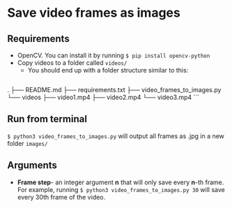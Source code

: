 # Save video frames as images

## Requirements
- OpenCV. You can install it by running `$ pip install opencv-python`
- Copy videos to a folder called `videos/`
  - You should end up with a folder structure similar to this:
    ```
.
├── README.md
├── requirements.txt
├── video_frames_to_images.py
└── videos
    ├── video1.mp4
    ├── video2.mp4
    └── video3.mp4
    ```
## Run from terminal
`$ python3 video_frames_to_images.py` will output all frames as .jpg in a new folder `images/`

## Arguments
- **Frame step**- an integer argument **n** that will only save every **n**-th frame. For example, running `$ python3 video_frames_to_images.py 30` will save every 30th frame of the video.
